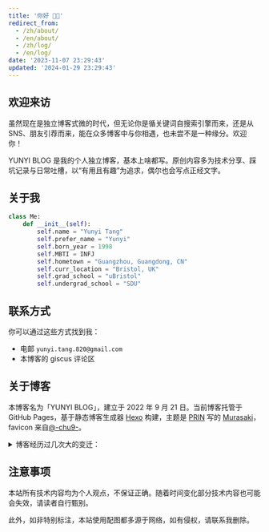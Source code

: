 ```yaml
---
title: '你好 👋🏼'
redirect_from:
  - /zh/about/
  - /en/about/
  - /zh/log/
  - /en/log/
date: '2023-11-07 23:29:43'
updated: '2024-01-29 23:29:43'
---
```


## 欢迎来访

虽然现在是独立博客式微的时代，但无论你是循关键词自搜索引擎而来，还是从 SNS、朋友引荐而来，能在众多博客中与你相遇，也未尝不是一种缘分。欢迎你！

YUNYI BLOG 是我的个人独立博客，基本上啥都写。原创内容多为技术分享、踩坑记录与日常吐槽，以“有用且有趣”为追求，偶尔也会写点正经文字。

## 关于我

```python
class Me:
    def __init__(self):
        self.name = "Yunyi Tang"
        self.prefer_name = "Yunyi"
        self.born_year = 1998
        self.MBTI = INFJ
        self.hometown = "Guangzhou, Guangdong, CN"
        self.curr_location = "Bristol, UK"
        self.grad_school = "uBristol"
        self.undergrad_school = "SDU"
```

<style>.post-title, .post-meta { display: none; } code { word-break: break-word; }</style>

## 联系方式

你可以通过这些方式找到我：

- 电邮 `yunyi.tang.820@gmail.com`
- 本博客的 giscus 评论区

## 关于博客

本博客名为「YUNYI BLOG」，建立于 2022 年 9 月 21 日。当前博客托管于 GitHub Pages，基于静态博客生成器 [Hexo](https://hexo.io/) 构建，主题是 [PRIN](https://prin.pw) 写的 [Murasaki](https://github.com/prinsss/hexo-theme-murasaki/)，favicon 来自[@-chu9-](https://www.xiaohongshu.com/user/profile/5c248f16000000000603eef4)。

<details>
<summary>博客经历过几次大的变迁：</summary>

> 2022-09-21 基于 [Ghost](https://ghost.org/) 的 `yunyi-tang.ghost.io` 启用。

> 2022-09-26 域名更新为 [yunyitang.me](https://www.yunyitang.me/)，购自 [Google Domain](https://domains.google.com/registrar)。

> 2023-11-1 [Ghost](https://ghost.org/) 订阅结束，`yunyi-tang.ghost.io` 停用。

> 2023-11-7 迁移至 Github Pages（[yunyit.github.io](https://github.com/yunyit/yunyit.github.io)），域名 [yunyitang.me](https://www.yunyitang.me/) 与 `yunyi-tang.ghost.io` 解绑。

> 2023-11-9 博客引擎迁移至 [Hugo](https://github.com/gohugoio/hugo) 的 [PaperMod](https://github.com/adityatelange/hugo-PaperMod) 主题，因工作所在地在英，同时开设 [中文](https://www.yunyitang.me/zh/) 与 [英文](https://www.yunyitang.me/en/) 页面。

> 2023-12-20 基于 [MongoDB](https://www.mongodb.com/cloud/atlas/register) 和 [Vercel](https://vercel.com/signup) 部署 [twikoo](https://twikoo.js.org/en/intro.html) 评论系统。

> 2024-01-02 更新网站图标为 [开源emoji](https://iconduck.com/emojis/39003/orange-heart)，并添加 [知识共享协议（CC BY-NC-SA 4.0 DEED）](https://creativecommons.org/licenses/by-nc-sa/4.0/deed.zh-hans)脚注。

> 2024-01-05 添加 [标签页](https://www.sulvblog.cn/posts/blog/hugo_tag_cloud/)，并在页首添加相应链接。

> 2024-01-06 使用 [Google Search Console](https://search.google.com/search-console) 和 [Bing Webmaster Tools](https://www.bing.com/webmasters) 进行搜索优化，[百度搜索优化](https://ziyuan.baidu.com) 进行中。

> 2024-01-07 优化 [GitHub Pages site with HTTPS](https://docs.github.com/en/pages/getting-started-with-github-pages/securing-your-github-pages-site-with-https)。

> 2024-01-08 在中文页面添加 [归档（Archives）](https://www.yunyitang.me/zh/archives/)。

> 2024-01-10 启用 [uptimerobot](https://uptimerobot.com/api/) 判断友链可访问性；限制文章最多显示 5 个 [tag](https://www.yunyitang.me/zh/tags/)；添加 [umami](https://analytics.eu.umami.is/share/mNvu6TLrju52UZ97/Yunyi's%20Blog) 流量统计并添加于页脚。

> 2024-01-14 中文页面更换为 [Home-Info Mode](https://github.com/adityatelange/hugo-PaperMod/wiki/Features#home-info-mode)，增加博文的主页展示面积，并在 [PaperMod 模板](https://github.com/adityatelange/hugo-PaperMod/wiki/Features#home-info-mode) 的基础上添加网站头像；评论系统更新为 [Disqus](https://disqus.com)。

> 2024-01-16 配合 Hugo [更新](https://github.com/adityatelange/hugo-PaperMod/pull/1364) 改用 Hugo 内置的 [Chroma](https://xyproto.github.io/splash/docs/all.html) 调整代码高亮，选用 [trac](https://xyproto.github.io/splash/docs/trac.html) 并将主题中所有 `#bb8844` 配色更换为 [陶瓷红](https://color-term.com/color/taocihong-e16723/) `#E16723` 以配合本站的 [超链接配色](https://www.yunyitang.me/zh/blog/tech/hugo-papermod/#修改链接颜色)；评论系统改用 [gitcus](https://giscus.app)。

> 2024-01-17 更新 [友链](https://www.yunyitang.me/zh/links/) 格式；博客首次被 [积薪](https://firewood.news) 收录。

> 2024-01-18 加入 [萌ICP备案](https://icp.gov.moe/?keyword=20241998)。

> 2024-01-19 加入 [川流](https://chuanliu.org)。

> 2024-01-21 加入 [开往](https://list.travellings.cn/)。

> 2024-01-25 改用 [Hexo](https://hexo.io/)，启用新主题 [Murasaki](https://github.com/prinsss/hexo-theme-murasaki/)。

</details>

## 注意事项

本站所有技术内容均为个人观点，不保证正确。随着时间变化部分技术内容也可能会失效，请读者自行甄别。

此外，如非特别标注，本站使用配图都多源于网络，如有侵权，请联系我删除。
